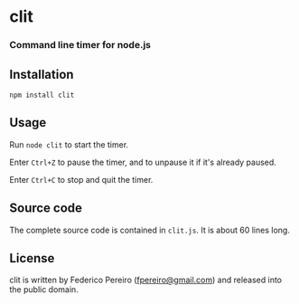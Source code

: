 # clit

### Command line timer for node.js

## Installation

`npm install clit`

## Usage

Run `node clit` to start the timer.

Enter `Ctrl+Z` to pause the timer, and to unpause it if it's already paused.

Enter `Ctrl+C` to stop and quit the timer.

## Source code

The complete source code is contained in `clit.js`. It is about 60 lines long.

## License

clit is written by Federico Pereiro (fpereiro@gmail.com) and released into the public domain.

